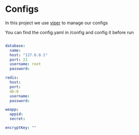 # Configs
In this project we use [viper](https://github.com/spf13/viper) to manage our configs

You can find the config.yaml in /config and config it before run

```yaml

database:
  name: 
  host: "127.0.0.1"
  port: 22
  username: root
  password:

redis:
  host:
  port:
  db:0
  username:
  password:

weapp:
  appid:
  secret:

encryptKey: ""
```

